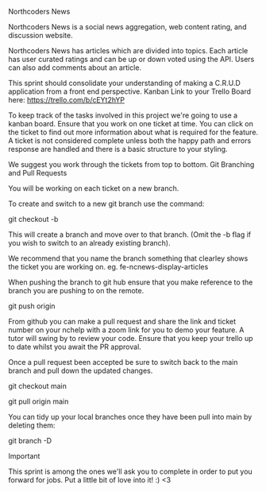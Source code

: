 Northcoders News

Northcoders News is a social news aggregation, web content rating, and discussion website.

Northcoders News has articles which are divided into topics. Each article has user curated ratings and can be up or down voted using the API. Users can also add comments about an article.

This sprint should consolidate your understanding of making a C.R.U.D application from a front end perspective.
Kanban
Link to your Trello Board here: https://trello.com/b/cEYt2hYP

To keep track of the tasks involved in this project we're going to use a kanban board. Ensure that you work on one ticket at time. You can click on the ticket to find out more information about what is required for the feature. A ticket is not considered complete unless both the happy path and errors response are handled and there is a basic structure to your styling.

We suggest you work through the tickets from top to bottom.
Git Branching and Pull Requests

You will be working on each ticket on a new branch.

To create and switch to a new git branch use the command:

git checkout -b <new branch name>

This will create a branch and move over to that branch. (Omit the -b flag if you wish to switch to an already existing branch).

We recommend that you name the branch something that clearley shows the ticket you are working on. eg. fe-ncnews-display-articles

When pushing the branch to git hub ensure that you make reference to the branch you are pushing to on the remote.

git push origin <branch name>

From github you can make a pull request and share the link and ticket number on your nchelp with a zoom link for you to demo your feature. A tutor will swing by to review your code. Ensure that you keep your trello up to date whilst you await the PR approval.

Once a pull request been accepted be sure to switch back to the main branch and pull down the updated changes.

git checkout main

git pull origin main

You can tidy up your local branches once they have been pull into main by deleting them:

git branch -D <local branch>

Important

This sprint is among the ones we'll ask you to complete in order to put you forward for jobs. Put a little bit of love into it! :) <3
